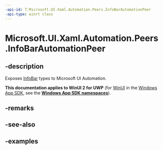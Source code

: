 ```yaml
---
-api-id: T:Microsoft.UI.Xaml.Automation.Peers.InfoBarAutomationPeer
-api-type: winrt class
---
```


# Microsoft.UI.Xaml.Automation.Peers.InfoBarAutomationPeer

<!--
public class InfoBarAutomationPeer : Windows.UI.Xaml.Automation.Peers.FrameworkElementAutomationPeer
-->

## -description

Exposes [InfoBar](../microsoft.ui.xaml.controls/infobar.md) types to Microsoft UI Automation.

**This documentation applies to WinUI 2 for UWP** (for [WinUI](/windows/apps/winui/winui3/) in the [Windows App SDK](/windows/apps/windows-app-sdk/), see the **[Windows App SDK namespaces](/windows/windows-app-sdk/api/winrt/)**).

## -remarks

## -see-also

## -examples



